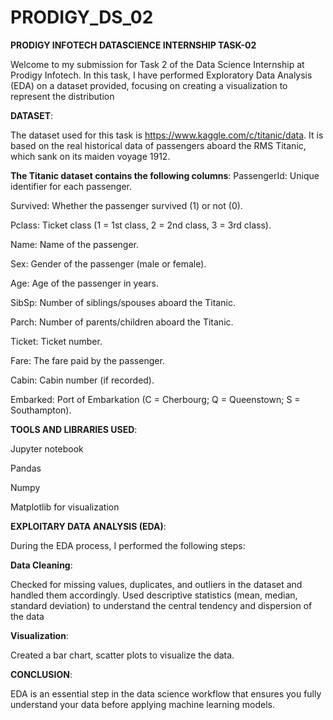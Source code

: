 # PRODIGY_DS_02

**PRODIGY INFOTECH DATASCIENCE INTERNSHIP TASK-02**

Welcome to my submission for Task 2 of the Data Science Internship at Prodigy Infotech. In this task, I have performed Exploratory Data Analysis (EDA) on a dataset provided, focusing on creating a visualization to represent the distribution

**DATASET**:

The dataset used for this task is  https://www.kaggle.com/c/titanic/data. It is based on the real historical data of passengers aboard the RMS Titanic, which sank on its maiden voyage 1912.

**The Titanic dataset contains the following columns**:
PassengerId: Unique identifier for each passenger.

Survived: Whether the passenger survived (1) or not (0).

Pclass: Ticket class (1 = 1st class, 2 = 2nd class, 3 = 3rd class).

Name: Name of the passenger.

Sex: Gender of the passenger (male or female).

Age: Age of the passenger in years.

SibSp: Number of siblings/spouses aboard the Titanic.

Parch: Number of parents/children aboard the Titanic.

Ticket: Ticket number.

Fare: The fare paid by the passenger.

Cabin: Cabin number (if recorded).

Embarked: Port of Embarkation (C = Cherbourg; Q = Queenstown; S = Southampton).

**TOOLS AND LIBRARIES USED**:

Jupyter notebook

Pandas

Numpy

Matplotlib for visualization

**EXPLOITARY DATA ANALYSIS (EDA)**:

During the EDA process, I performed the following steps:

  **Data Cleaning**:

Checked for missing values, duplicates, and outliers in the dataset and handled them accordingly. Used descriptive statistics (mean, median, standard deviation) to understand the central tendency and dispersion of the data

  **Visualization**:

Created a bar chart, scatter plots to visualize the data.

**CONCLUSION**:

EDA is an essential step in the data science workflow that ensures you fully understand your data before applying machine learning models.
